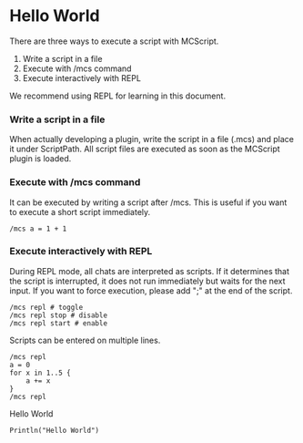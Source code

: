 # Hello World

There are three ways to execute a script with MCScript.
1. Write a script in a file
2. Execute with /mcs command
3. Execute interactively with REPL

We recommend using REPL for learning in this document.

### Write a script in a file

When actually developing a plugin, write the script in a file (.mcs) and place it under ScriptPath. All script files are executed as soon as the MCScript plugin is loaded.

### Execute with /mcs command

It can be executed by writing a script after /mcs. This is useful if you want to execute a short script immediately.
```
/mcs a = 1 + 1
```
### Execute interactively with REPL

During REPL mode, all chats are interpreted as scripts. If it determines that the script is interrupted, it does not run immediately but waits for the next input.
If you want to force execution, please add ";" at the end of the script.

```
/mcs repl # toggle
/mcs repl stop # disable
/mcs repl start # enable
```
Scripts can be entered on multiple lines.
```
/mcs repl
a = 0
for x in 1..5 {
    a += x
}
/mcs repl
```
Hello World
```
Println("Hello World")
```